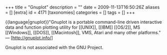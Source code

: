 +++
title = "Gnuplot"
description = ""
date = 2009-11-13T16:50:26Z
aliases = []
[extra]
id = 4171
[taxonomies]
categories = []
tags = []
+++

{{language|gnuplot}}"Gnuplot is a portable command-line driven interactive data and function plotting utility for [[UNIX]], [[IBM]] [[OS/2]], MS [[Windows]], [[DOS]], [[Macintosh]], VMS, Atari and many other platforms." — [http://gnuplot.info/]

Gnuplot is not associated with the GNU Project.
